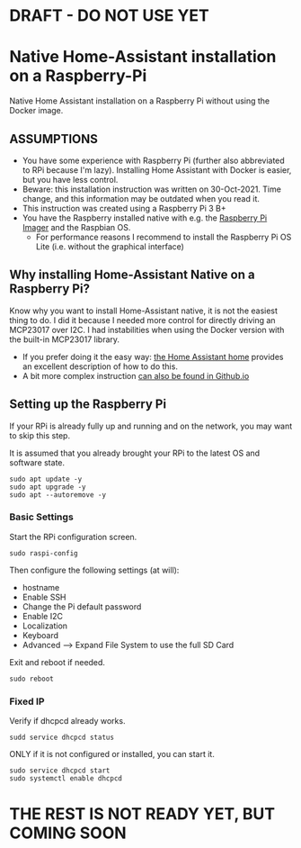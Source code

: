 # DRAFT - DO NOT USE YET

# Native Home-Assistant installation on a Raspberry-Pi
Native Home Assistant installation on a Raspberry Pi without using the Docker image.

## ASSUMPTIONS

* You have some experience with Raspberry Pi (further also abbreviated to RPi because I'm lazy). Installing Home Assistant with Docker is easier, but you have less control.
* Beware: this installation instruction was written on 30-Oct-2021. Time change, and this information may be outdated when you read it.
* This instruction was created using a Raspberry Pi 3 B+
* You have the Raspberry installed native with e.g. the [Raspberry Pi Imager](https://www.raspberrypi.com/software/) and the Raspbian OS. 
  * For performance reasons I recommend to install the Raspberry Pi OS Lite (i.e. without the graphical interface)

## Why installing Home-Assistant Native on a Raspberry Pi?

Know why you want to install Home-Assistant native, it is not the easiest thing to do. I did it because I needed more control for directly driving an MCP23017 over I2C. I had instabilities when using the Docker version with the built-in MCP23017 library.
* If you prefer doing it the easy way: [the Home Assistant home](https://www.home-assistant.io/installation "The one and only Home Assistant") provides an excellent description of how to do this.
* A bit more complex instruction [can also be found in Github.io](https://sensorsiot.github.io/IOTstack/Containers/Home-Assistant/)

## Setting up the Raspberry Pi

If your RPi is already fully up and running and on the network, you may want to skip this step.

It is assumed that you already brought your RPi to the latest OS and software state.

```
sudo apt update -y
sudo apt upgrade -y
sudo apt --autoremove -y
```

### Basic Settings

Start the RPi configuration screen.

```
sudo raspi-config
```

Then configure the following settings (at will):
* hostname
* Enable SSH
* Change the Pi default password
* Enable I2C
* Localization
* Keyboard
* Advanced --> Expand File System to use the full SD Card

Exit and reboot if needed.

```
sudo reboot
```

### Fixed IP

Verify if dhcpcd already works.

```
sudd service dhcpcd status
```

ONLY if it is not configured or installed, you can start it.

```
sudo service dhcpcd start
sudo systemctl enable dhcpcd
```

# THE REST IS NOT READY YET, BUT COMING SOON


